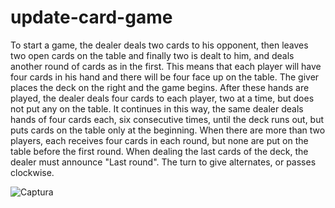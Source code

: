 # update-card-game


To start a game, the dealer deals two cards to his opponent, then leaves two open cards on the table and finally two is dealt to him, and deals another round of cards as in the first. This means that each player will have four cards in his hand and there will be four face up on the table. The giver places the deck on the right and the game begins. After these hands are played, the dealer deals four cards to each player, two at a time, but does not put any on the table. It continues in this way, the same dealer deals hands of four cards each, six consecutive times, until the deck runs out, but puts cards on the table only at the beginning. When there are more than two players, each receives four cards in each round, but none are put on the table before the first round. When dealing the last cards of the deck, the dealer must announce "Last round". The turn to give alternates, or passes clockwise.




![Captura](https://user-images.githubusercontent.com/62323712/101237624-b7291900-36b0-11eb-8a71-620a223745dd.PNG)
